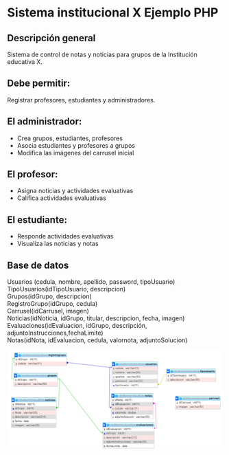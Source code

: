 # Sistema institucional X Ejemplo PHP

## Descripción general
Sistema de control de notas y noticias para grupos de la Institución educativa X.
## Debe permitir: 
Registrar profesores, estudiantes y administradores.
## El administrador: 
* Crea grupos, estudiantes, profesores
* Asocia estudiantes y profesores a grupos
* Modifica las imágenes del carrusel inicial
## El profesor:
* Asigna noticias y actividades evaluativas
* Califica actividades evaluativas
## El estudiante:
* Responde actividades evaluativas
* Visualiza las noticias y notas

## Base de datos
Usuarios (cedula, nombre, apellido, password, tipoUsuario)\
TipoUsuarios(idTipoUsuario, descripcion)\
Grupos(idGrupo, descripcion) \
RegistroGrupo(idGrupo, cedula)\
Carrusel(idCarrusel, imagen)\
Noticias(idNoticia, idGrupo, titular, descripcion, fecha, imagen)\
Evaluaciones(idEvaluacion, idGrupo, descripción, adjuntoInstrucciones,fechaLimite)\
Notas(idNota, idEvaluacion, cedula, valornota, adjuntoSolucion)

![Base de datos](https://raw.githubusercontent.com/dwn84/sistemaEjemploPHP/main/sistemaX/BaseDeDatos.png)





	
